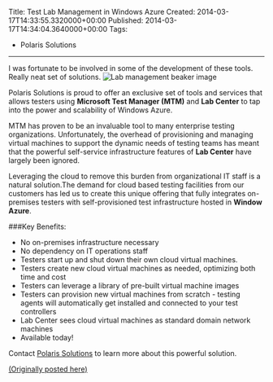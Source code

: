 Title: Test Lab Management in Windows Azure
Created: 2014-03-17T14:33:55.3320000+00:00
Published: 2014-03-17T14:34:04.3640000+00:00
Tags: 
 - Polaris Solutions
---
I was fortunate to be involved in some of the development of these tools. Really neat set of solutions.
![Lab management beaker image](http://polarissolutions.com/Blog/image.axd?picture=%2f2014%2f03%2fbeaker.png)

Polaris Solutions is proud to offer an exclusive set of tools and services that allows testers using **Microsoft Test Manager (MTM)** and **Lab Center** to tap into the power and scalability of Windows Azure.

MTM has proven to be an invaluable tool to many enterprise testing organizations. Unfortunately, the overhead of provisioning and managing virtual machines to support the dynamic needs of testing teams has meant that the powerful self-service infrastructure features of **Lab Center** have largely been ignored.

Leveraging the cloud to remove this burden from organizational IT staff is a natural solution.The demand for cloud based testing facilities from our customers has led us to create this unique offering that fully integrates on-premises testers with self-provisioned test infrastructure hosted in **Window Azure**.

###Key Benefits:

+ No on-premises infrastructure necessary
+ No dependency on IT operations staff
+ Testers start up and shut down their own cloud virtual machines.
+ Testers create new cloud virtual machines as needed, optimizing both time and cost
+ Testers can leverage a library of pre-built virtual machine images
+ Testers can provision new virtual machines from scratch - testing agents will automatically get installed and connected to your test controllers
+ Lab Center sees cloud virtual machines as standard domain network machines
+ Available today!

Contact [Polaris Solutions](http://polarissolutions.com/Contact) to learn more about this powerful solution.

[(Originally posted here)](http://polarissolutions.com/Blog/post/2014/03/17/Test-Lab-Management-in-Windows-Azure.aspx)